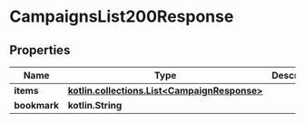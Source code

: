 
# CampaignsList200Response

## Properties
| Name | Type | Description | Notes |
| ------------ | ------------- | ------------- | ------------- |
| **items** | [**kotlin.collections.List&lt;CampaignResponse&gt;**](CampaignResponse.md) |  |  |
| **bookmark** | **kotlin.String** |  |  [optional] |



